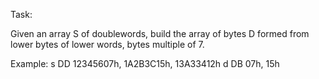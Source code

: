 Task:

Given an array S of doublewords, build the array of bytes D formed from lower bytes of lower words, bytes multiple of 7.

Example:
 s DD 12345607h, 1A2B3C15h, 13A33412h
 d DB 07h, 15h